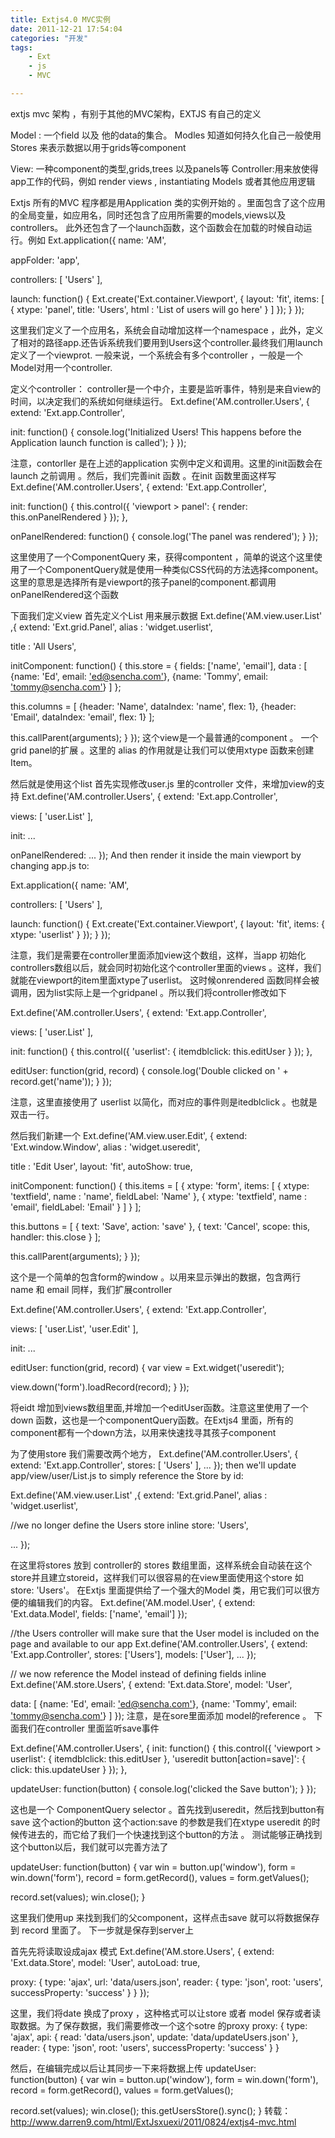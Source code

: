 ```yaml
---
title: Extjs4.0 MVC实例
date: 2011-12-21 17:54:04
categories: "开发"
tags:
	- Ext
	- js
	- MVC

---
```


extjs mvc 架构 ，有别于其他的MVC架构，EXTJS 有自己的定义

Model : 一个field 以及 他的data的集合。 Modles 知道如何持久化自己一般使用Stores 来表示数据以用于grids等component

View: 一种component的类型,grids,trees 以及panels等
Controller:用来放使得app工作的代码，例如 render views , instantiating Models 或者其他应用逻辑

Extjs 所有的MVC 程序都是用Application 类的实例开始的 。里面包含了这个应用的全局变量，如应用名，同时还包含了应用所需要的models,views以及controllers。 此外还包含了一个launch函数，这个函数会在加载的时候自动运行。例如
Ext.application(\{
name: 'AM',

appFolder: 'app',

controllers: \[
'Users'
\],

launch: function() \{
Ext.create('Ext.container.Viewport', \{
layout: 'fit',
items: \[
\{
xtype: 'panel',
title: 'Users',
html : 'List of users will go here'
\}
\]
\});
\}
\});

这里我们定义了一个应用名，系统会自动增加这样一个namespace ，此外，定义了相对的路径app.还告诉系统我们要用到Users这个controller.最终我们用launch定义了一个viewprot.
一般来说，一个系统会有多个controller ，一般是一个Model对用一个controller.


定义个controller：
controller是一个中介，主要是监听事件，特别是来自view的时间，以决定我们的系统如何继续运行。
Ext.define('AM.controller.Users', \{
extend: 'Ext.app.Controller',

init: function() \{
console.log('Initialized Users! This happens before the Application launch function is called');
\}
\});

注意，contorller 是在上述的application 实例中定义和调用。这里的init函数会在launch 之前调用 。然后，我们完善init 函数 。在init 函数里面这样写
Ext.define('AM.controller.Users', \{
extend: 'Ext.app.Controller',

init: function() \{
this.control(\{
'viewport > panel': \{
render: this.onPanelRendered
\}
\});
\},

onPanelRendered: function() \{
console.log('The panel was rendered');
\}
\});

这里使用了一个ComponentQuery 来，获得compontent ，简单的说这个这里使用了一个ComponentQuery就是使用一种类似CSS代码的方法选择component。这里的意思是选择所有是viewport的孩子panel的component.都调用onPanelRendered这个函数

下面我们定义view 首先定义个List 用来展示数据
Ext.define('AM.view.user.List' ,\{
extend: 'Ext.grid.Panel',
alias : 'widget.userlist',

title : 'All Users',

initComponent: function() \{
this.store = \{
fields: \['name', 'email'\],
data : \[
\{name: 'Ed', email: ['ed@sencha.com'][ed_sencha.com]\},
\{name: 'Tommy', email: ['tommy@sencha.com'][tommy_sencha.com]\}
\]
\};

this.columns = \[
\{header: 'Name', dataIndex: 'name', flex: 1\},
\{header: 'Email', dataIndex: 'email', flex: 1\}
\];

this.callParent(arguments);
\}
\});
这个view是一个最普通的component 。 一个grid panel的扩展 。这里的 alias 的作用就是让我们可以使用xtype 函数来创建Item。

然后就是使用这个list
首先实现修改user.js 里的controller 文件，来增加view的支持
Ext.define('AM.controller.Users', \{
extend: 'Ext.app.Controller',

views: \[
'user.List'
\],

init: ...

onPanelRendered: ...
\});
And then render it inside the main viewport by changing app.js to:

Ext.application(\{
name: 'AM',

controllers: \[
'Users'
\],

launch: function() \{
Ext.create('Ext.container.Viewport', \{
layout: 'fit',
items: \{
xtype: 'userlist'
\}
\});
\}
\});

注意，我们是需要在controller里面添加view这个数组，这样，当app 初始化 controllers数组以后，就会同时初始化这个controller里面的views 。这样，我们就能在viewport的item里面xtype了userlist。
这时候onrendered 函数同样会被调用，因为list实际上是一个gridpanel 。所以我们将controller修改如下

Ext.define('AM.controller.Users', \{
extend: 'Ext.app.Controller',

views: \[
'user.List'
\],

init: function() \{
this.control(\{
'userlist': \{
itemdblclick: this.editUser
\}
\});
\},

editUser: function(grid, record) \{
console.log('Double clicked on ' + record.get('name'));
\}
\});

注意，这里直接使用了 userlist 以简化，而对应的事件则是itedblclick 。也就是双击一行。


然后我们新建一个 Ext.define('AM.view.user.Edit', \{
extend: 'Ext.window.Window',
alias : 'widget.useredit',

title : 'Edit User',
layout: 'fit',
autoShow: true,

initComponent: function() \{
this.items = \[
\{
xtype: 'form',
items: \[
\{
xtype: 'textfield',
name : 'name',
fieldLabel: 'Name'
\},
\{
xtype: 'textfield',
name : 'email',
fieldLabel: 'Email'
\}
\]
\}
\];

this.buttons = \[
\{
text: 'Save',
action: 'save'
\},
\{
text: 'Cancel',
scope: this,
handler: this.close
\}
\];

this.callParent(arguments);
\}
\});

这个是一个简单的包含form的window 。以用来显示弹出的数据，包含两行 name 和 email
同样，我们扩展controller

Ext.define('AM.controller.Users', \{
extend: 'Ext.app.Controller',

views: \[
'user.List',
'user.Edit'
\],

init: ...

editUser: function(grid, record) \{
var view = Ext.widget('useredit');

view.down('form').loadRecord(record);
\}
\});

将eidt 增加到views数组里面,并增加一个editUser函数。注意这里使用了一个down 函数，这也是一个componentQuery函数。在Extjs4 里面，所有的component都有一个down方法，以用来快速找寻其孩子component

为了使用store 我们需要改两个地方，
Ext.define('AM.controller.Users', \{
extend: 'Ext.app.Controller',
stores: \[
'Users'
\],
...
\});
then we'll update app/view/user/List.js to simply reference the Store by id:

Ext.define('AM.view.user.List' ,\{
extend: 'Ext.grid.Panel',
alias : 'widget.userlist',

//we no longer define the Users store inline
store: 'Users',

...
\});

在这里将stores 放到 controller的 stores 数组里面，这样系统会自动装在这个store并且建立storeid，这样我们可以很容易的在view里面使用这个store 如 store: 'Users'。
在Extjs 里面提供给了一个强大的Model 类，用它我们可以很方便的编辑我们的内容。
Ext.define('AM.model.User', \{
extend: 'Ext.data.Model',
fields: \['name', 'email'\]
\});

//the Users controller will make sure that the User model is included on the page and available to our app
Ext.define('AM.controller.Users', \{
extend: 'Ext.app.Controller',
stores: \['Users'\],
models: \['User'\],
...
\});

// we now reference the Model instead of defining fields inline
Ext.define('AM.store.Users', \{
extend: 'Ext.data.Store',
model: 'User',

data: \[
\{name: 'Ed', email: ['ed@sencha.com'][ed_sencha.com]\},
\{name: 'Tommy', email: ['tommy@sencha.com'][tommy_sencha.com]\}
\]
\});
注意，是在sore里面添加 model的reference 。
下面我们在controller 里面监听save事件

Ext.define('AM.controller.Users', \{
init: function() \{
this.control(\{
'viewport > userlist': \{
itemdblclick: this.editUser
\},
'useredit button\[action=save\]': \{
click: this.updateUser
\}
\});
\},

updateUser: function(button) \{
console.log('clicked the Save button');
\}
\});

这也是一个 ComponentQuery selector 。首先找到useredit，然后找到button有save 这个action的button 这个action:save 的参数是我们在xtype useredit 的时候传进去的，而它给了我们一个快速找到这个button的方法 。
测试能够正确找到这个button以后，我们就可以完善方法了

updateUser: function(button) \{
var win = button.up('window'),
form = win.down('form'),
record = form.getRecord(),
values = form.getValues();

record.set(values);
win.close();
\}

这里我们使用up 来找到我们的父component，这样点击save 就可以将数据保存到 record 里面了。 下一步就是保存到server上

首先先将读取设成ajax 模式
Ext.define('AM.store.Users', \{
extend: 'Ext.data.Store',
model: 'User',
autoLoad: true,

proxy: \{
type: 'ajax',
url: 'data/users.json',
reader: \{
type: 'json',
root: 'users',
successProperty: 'success'
\}
\}
\});

这里，我们将date 换成了proxy ，这种格式可以让store 或者 model 保存或者读取数据。为了保存数据，我们需要修改一个这个sotre 的proxy
proxy: \{
type: 'ajax',
api: \{
read: 'data/users.json',
update: 'data/updateUsers.json'
\},
reader: \{
type: 'json',
root: 'users',
successProperty: 'success'
\}
\}


然后，在编辑完成以后让其同步一下来将数据上传
updateUser: function(button) \{
var win = button.up('window'),
form = win.down('form'),
record = form.getRecord(),
values = form.getValues();

record.set(values);
win.close();
this.getUsersStore().sync();
\}
转载：http://www.darren9.com/html/ExtJsxuexi/2011/0824/extjs4-mvc.html



[ed_sencha.com]: mailto:%27ed@sencha.com%27
[tommy_sencha.com]: mailto:%27tommy@sencha.com%27